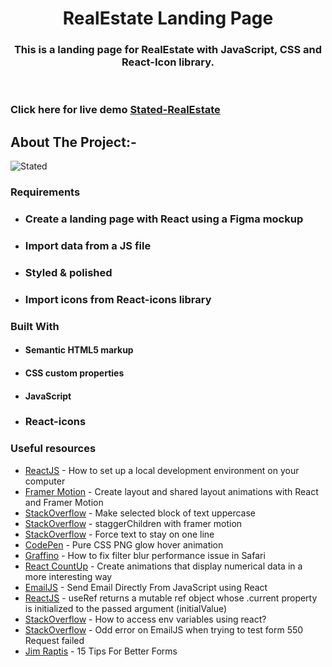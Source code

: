 <!-- PROJECT LOGO -->
<p align="center">

  <h1 align="center">RealEstate Landing Page</h1>

  <h3 align="center">
  This is a landing page for RealEstate with JavaScript, CSS and React-Icon library.
  </h3>
 <br />
 

 ### Click here for live demo   <a href="https://siddharthchn.github.io/RealState-Responsive-Web-Page/" target="_blank">Stated-RealEstate</a>

</p>

<!-- ABOUT THE PROJECT -->

## About The Project:-


![Stated](https://github.com/Siddharthchn/RealState-Responsive-Web-Page/assets/109435160/ec4d3cdb-02fe-4cf8-aa44-859fa062cdc2)




### Requirements

- ### Create a landing page with React using a Figma mockup
- ### Import data from a JS file
- ### Styled & polished
- ### Import icons from React-icons library
  

### Built With

- #### Semantic HTML5 markup
- #### CSS custom properties
- #### JavaScript
- ### React-icons




### Useful resources

- [ReactJS](https://reactjs.org/tutorial/tutorial.html) - How to set up a local development environment on your computer
- [Framer Motion](https://www.framer.com/docs/layout-animations/) - Create layout and shared layout animations with React and Framer Motion
- [StackOverflow](https://stackoverflow.com/questions/35184509/make-selected-block-of-text-uppercase) - Make selected block of text uppercase
- [StackOverflow](https://stackoverflow.com/questions/62007505/staggerchildren-with-framer-motion) - staggerChildren with framer motion
- [StackOverflow](https://stackoverflow.com/questions/37261988/force-text-to-stay-on-one-line) - Force text to stay on one line
- [CodePen](https://codepen.io/widhi_allan/pen/jOBewE) - Pure CSS PNG glow hover animation
- [Graffino](https://graffino.com/til/CjT2jrcLHP-how-to-fix-filter-blur-performance-issue-in-safari) - How to fix filter blur performance issue in Safari
- [React CountUp](https://github.com/glennreyes/react-countup) - Create animations that display numerical data in a more interesting way
- [EmailJS](https://www.emailjs.com/docs/examples/reactjs/) - Send Email Directly From JavaScript using React
- [ReactJS](https://it.reactjs.org/docs/hooks-reference.html#useref) - useRef returns a mutable ref object whose .current property is initialized to the passed argument (initialValue)
- [StackOverflow](https://stackoverflow.com/questions/71607893/how-to-access-env-variables-using-react) - How to access env variables using react?
- [StackOverflow](https://stackoverflow.com/questions/71357518/odd-error-on-emailjs-when-trying-to-test-form-550-request-failed) - Odd error on EmailJS when trying to test form 550 Request failed
- [Jim Raptis](https://medium.muz.li/15-tips-for-better-ui-forms-744febd107f9) - 15 Tips For Better Forms



